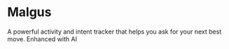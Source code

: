 # Malgus
A powerful activity and intent tracker that helps you ask for your next best move. Enhanced with AI 
